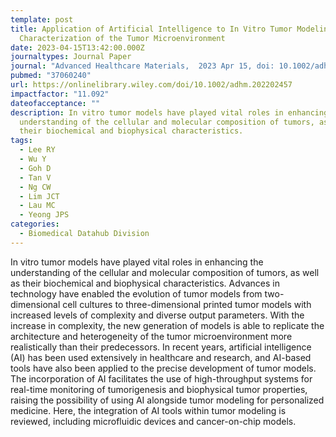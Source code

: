 ```yaml
---
template: post
title: Application of Artificial Intelligence to In Vitro Tumor Modeling and
  Characterization of the Tumor Microenvironment
date: 2023-04-15T13:42:00.000Z
journaltypes: Journal Paper
journal: "Advanced Healthcare Materials,  2023 Apr 15, doi: 10.1002/adhm.202202457"
pubmed: "37060240"
url: https://onlinelibrary.wiley.com/doi/10.1002/adhm.202202457
impactfactor: "11.092"
dateofacceptance: ""
description: In vitro tumor models have played vital roles in enhancing the
  understanding of the cellular and molecular composition of tumors, as well as
  their biochemical and biophysical characteristics.
tags:
  - Lee RY
  - Wu Y
  - Goh D
  - Tan V
  - Ng CW
  - Lim JCT
  - Lau MC
  - Yeong JPS
categories:
  - Biomedical Datahub Division
---
```

<!--StartFragment-->

In vitro tumor models have played vital roles in enhancing the understanding of the cellular and molecular composition of tumors, as well as their biochemical and biophysical characteristics. Advances in technology have enabled the evolution of tumor models from two-dimensional cell cultures to three-dimensional printed tumor models with increased levels of complexity and diverse output parameters. With the increase in complexity, the new generation of models is able to replicate the architecture and heterogeneity of the tumor microenvironment more realistically than their predecessors. In recent years, artificial intelligence (AI) has been used extensively in healthcare and research, and AI-based tools have also been applied to the precise development of tumor models. The incorporation of AI facilitates the use of high-throughput systems for real-time monitoring of tumorigenesis and biophysical tumor properties, raising the possibility of using AI alongside tumor modeling for personalized medicine. Here, the integration of AI tools within tumor modeling is reviewed, including microfluidic devices and cancer-on-chip models.

<!--EndFragment-->